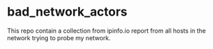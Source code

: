 # bad_network_actors
This repo contain a collection from ipinfo.io report from all hosts in the network trying to probe my network.
